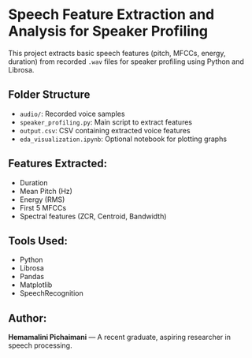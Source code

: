 # Speech Feature Extraction and Analysis for Speaker Profiling

This project extracts basic speech features (pitch, MFCCs, energy, duration) from recorded `.wav` files for speaker profiling using Python and Librosa.

##  Folder Structure
- `audio/`: Recorded voice samples
- `speaker_profiling.py`: Main script to extract features
- `output.csv`: CSV containing extracted voice features
- `eda_visualization.ipynb`: Optional notebook for plotting graphs

## Features Extracted:
- Duration
- Mean Pitch (Hz)
- Energy (RMS)
- First 5 MFCCs
- Spectral features (ZCR, Centroid, Bandwidth)

## Tools Used:
- Python
- Librosa
- Pandas
- Matplotlib
- SpeechRecognition

##  Author:
**Hemamalini Pichaimani** — A recent graduate, aspiring researcher in speech processing.
